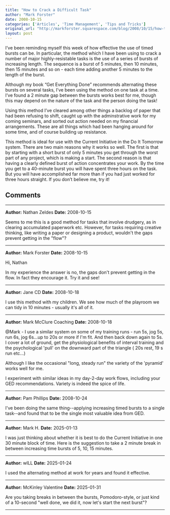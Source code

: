 ```yaml
---
title: "How to Crack a Difficult Task"
author: "Mark Forster"
date: 2008-10-15
categories: ['Articles', 'Time Management', 'Tips and Tricks']
original_url: "http://markforster.squarespace.com/blog/2008/10/15/how-to-crack-a-difficult-task.html"
layout: post
---
```


I’ve been reminding myself this week of how effective the use of timed bursts can be. In particular, the method which I have been using to crack a number of major highly-resistable tasks is the use of a series of bursts of increasing length. The sequence is a burst of 5 minutes, then 10 minutes, then 15 minutes and so on - each time adding another 5 minutes to the length of the burst.

Although my book “Get Everything Done” recommends alternating these bursts on several tasks, I’ve been using the method on one task at a time. I’ve found a 2 minute gap between the bursts works best for me, though this may depend on the nature of the task and the person doing the task!

Using this method I’ve cleared among other things a backlog of paper that had been refusing to shift, caught up with the adminstrative work for my coming seminars, and sorted out action needed on my financial arrangements. These are all things which had been hanging around for some time, and of course building up resistance.

This method is ideal for use with the Current Initiative in the Do It Tomorrow system. There are two main reasons why it works so well. The first is that by starting with a short burst of only 5 minutes you get through the worst part of any project, which is making a start. The second reason is that having a clearly defined burst of action concentrates your work. By the time you get to a 40-minute burst you will have spent three hours on the task. But you will have accomplished far more than if you had just worked for three hours straight. If you don’t believe me, try it!


## Comments

---

**Author:** Nathan Zeldes
**Date:** 2008-10-15

Seems to me this is a good method for tasks that involve drudgery, as in clearing accumulated paperwork etc. However, for tasks requiring creative thinking, like writing a paper or designing a product, wouldn't the gaps prevent getting in the "flow"?

---

**Author:** Mark Forster
**Date:** 2008-10-15

Hi, Nathan  
  
In my experience the answer is no, the gaps don't prevent getting in the flow. In fact they encourage it. Try it and see!

---

**Author:** Jane CD
**Date:** 2008-10-18

I use this method with my children. We see how much of the playroom we can tidy in 10 minutes - usually it's all of it.

---

**Author:** Mark McClure Coaching
**Date:** 2008-10-18

@Mark - I use a similar system on some of my training runs - run 5s, jog 5s, run 6s, jog 6s...up to 20s or more if I'm fit. And then back down again to 5s.   
I cover a lot of ground, get the physiological benefits of interval training and the psychological 'pull' on the downward part of the triangle ( 20s rest, 19 s run etc...)  
  
Although I like the occasional "long, steady run" the variety of the 'pyramid' works well for me.   
  
I experiment with similar ideas in my day-2-day work flows, including your GED recommendations. Variety is indeed the spice of life.

---

**Author:** Pam Phillips
**Date:** 2008-10-24

I've been doing the same thing--applying increasing timed bursts to a single task--and found that to be the single most valuable idea from GED.

---

**Author:** Mark H.
**Date:** 2025-01-13

I was just thinking about whether it is best to do the Current Initiative in one 30 minute block of time. Here is the suggestion to take a 2 minute break in between increasing time bursts of 5, 10, 15 minutes.

---

**Author:** wILL
**Date:** 2025-01-24

I used the alternating method at work for years and found it effective.

---

**Author:** McKinley Valentine
**Date:** 2025-01-31

Are you taking breaks in between the bursts, Pomodoro-style, or just kind of a 10-second "well done, we did it, now let's start the next burst"?

---

